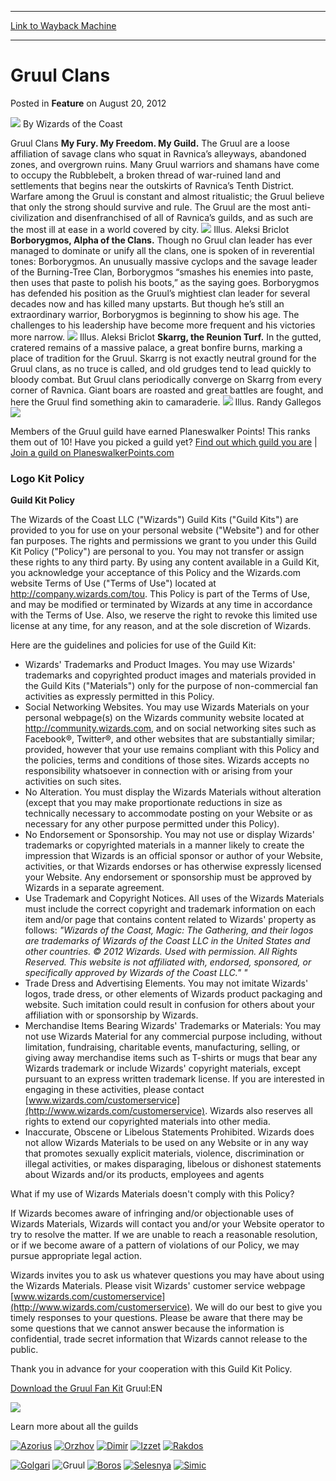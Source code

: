 
---
[Link to Wayback Machine](https://web.archive.org/web/20210805105112/https://magic.wizards.com/en/articles/archive/feature/gruul-clans-2012-08-20)

[_metadata_:author]:- "Wizards of the Coast"
[_metadata_:description]:- "Gruul Clans My Fury. My Freedom. My Guild. The Gruul are a loose affiliation of savage clans who squat in Ravnica’s alleyways, abandoned zones, and overgrown ruins. Many Gruul warriors and shamans have come to occupy the Rubblebelt, a broken thread of war-ruined land and settlements that begins near the outskirts of Ravnica’s Tenth District. Warfare among the Gruul is constant"
[_metadata_:generator]:- "Drupal 7 (http://drupal.org)"
[_metadata_:publish_date]:- "2012-08-20"
[_metadata_:title]:- "Gruul Clans"
[_metadata_:wayback_capture_timestamp]:- "2021-08-05 10:51:12+00:00"
[_metadata_:wayback_raw_url]:- "https://web.archive.org/web/20210805105112id_/https://magic.wizards.com/en/articles/archive/feature/gruul-clans-2012-08-20"
[_metadata_:wayback_url]:- "https://magic.wizards.com/en/articles/archive/feature/gruul-clans-2012-08-20"
---


Gruul Clans
===========



 Posted in **Feature**
 on August 20, 2012 






![](https://media.magic.wizards.com/styles/auth_small/public/images/person/wizards_author.jpg)
By Wizards of the Coast












Gruul Clans
**My Fury. My Freedom. My Guild.**
The Gruul are a loose affiliation of savage clans who squat in Ravnica’s alleyways, abandoned zones, and overgrown ruins. Many Gruul warriors and shamans have come to occupy the Rubblebelt, a broken thread of war-ruined land and settlements that begins near the outskirts of Ravnica’s Tenth District. Warfare among the Gruul is constant and almost ritualistic; the Gruul believe that only the strong should survive and rule. The Gruul are the most anti-civilization and disenfranchised of all of Ravnica’s guilds, and as such are the most ill at ease in a world covered by city.
![](https://media.magic.wizards.com/image_legacy_migration/magic/images/guildquiz/guildpage/GuildImage_Gruul_01.jpg)
Illus. Aleksi Briclot
**Borborygmos, Alpha of the Clans.** Though no Gruul clan leader has ever managed to dominate or unify all the clans, one is spoken of in reverential tones: Borborygmos. An unusually massive cyclops and the savage leader of the Burning-Tree Clan, Borborygmos “smashes his enemies into paste, then uses that paste to polish his boots,” as the saying goes. Borborygmos has defended his position as the Gruul’s mightiest clan leader for several decades now and has killed many upstarts. But though he’s still an extraordinary warrior, Borborygmos is beginning to show his age. The challenges to his leadership have become more frequent and his victories more narrow.
![](https://media.magic.wizards.com/image_legacy_migration/magic/images/guildquiz/guildpage/GuildImage_Gruul_02.jpg)
Illus. Aleksi Briclot
**Skarrg, the Reunion Turf.** In the gutted, cratered remains of a massive palace, a great bonfire burns, marking a place of tradition for the Gruul. Skarrg is not exactly neutral ground for the Gruul clans, as no truce is called, and old grudges tend to lead quickly to bloody combat. But Gruul clans periodically converge on Skarrg from every corner of Ravnica. Giant boars are roasted and great battles are fought, and here the Gruul find something akin to camaraderie.
![](https://media.magic.wizards.com/image_legacy_migration/magic/images/guildquiz/guildpage/GuildImage_Gruul_03.jpg)
Illus. Randy Gallegos
![](https://media.magic.wizards.com/image_legacy_migration/magic/images/guildquiz/guildpage/RTR_GuildPage_Line_DarkBG.png)

Members of the Gruul guild have earned  Planeswalker Points! This ranks them  out of 10!
Have you picked a guild yet?
[Find out which guild you are](/en/node/640376) | [Join a guild on PlaneswalkerPoints.com](http://www.wizards.com/magic/planeswalkerpoints/guild)  


### Logo Kit Policy




**Guild Kit Policy**


The Wizards of the Coast LLC ("Wizards") Guild Kits ("Guild Kits") are provided to you for use on your personal website ("Website") and for other fan purposes. The rights and permissions we grant to you under this Guild Kit Policy ("Policy") are personal to you. You may not transfer or assign these rights to any third party. By using any content available in a Guild Kit, you acknowledge your acceptance of this Policy and the Wizards.com website Terms of Use ("Terms of Use") located at <http://company.wizards.com/tou>. This Policy is part of the Terms of Use, and may be modified or terminated by Wizards at any time in accordance with the Terms of Use. Also, we reserve the right to revoke this limited use license at any time, for any reason, and at the sole discretion of Wizards.


Here are the guidelines and policies for use of the Guild Kit:


* Wizards' Trademarks and Product Images. You may use Wizards' trademarks and copyrighted product images and materials provided in the Guild Kits ("Materials") only for the purpose of non-commercial fan activities as expressly permitted in this Policy.
* Social Networking Websites. You may use Wizards Materials on your personal webpage(s) on the Wizards community website located at <http://community.wizards.com>, and on social networking sites such as Facebook®, Twitter®, and other websites that are substantially similar; provided, however that your use remains compliant with this Policy and the policies, terms and conditions of those sites. Wizards accepts no responsibility whatsoever in connection with or arising from your activities on such sites.
* No Alteration. You must display the Wizards Materials without alteration (except that you may make proportionate reductions in size as technically necessary to accommodate posting on your Website or as necessary for any other purpose permitted under this Policy).
* No Endorsement or Sponsorship. You may not use or display Wizards' trademarks or copyrighted materials in a manner likely to create the impression that Wizards is an official sponsor or author of your Website, activities, or that Wizards endorses or has otherwise expressly licensed your Website. Any endorsement or sponsorship must be approved by Wizards in a separate agreement.
* Use Trademark and Copyright Notices. All uses of the Wizards Materials must include the correct copyright and trademark information on each item and/or page that contains content related to Wizards' property as follows: *"Wizards of the Coast, Magic: The Gathering, and their logos are trademarks of Wizards of the Coast LLC in the United States and other countries. © 2012 Wizards. Used with permission. All Rights Reserved. This website is not affiliated with, endorsed, sponsored, or specifically approved by Wizards of the Coast LLC." "*
* Trade Dress and Advertising Elements. You may not imitate Wizards' logos, trade dress, or other elements of Wizards product packaging and website. Such imitation could result in confusion for others about your affiliation with or sponsorship by Wizards.
* Merchandise Items Bearing Wizards' Trademarks or Materials: You may not use Wizards Material for any commercial purpose including, without limitation, fundraising, charitable events, manufacturing, selling, or giving away merchandise items such as T-shirts or mugs that bear any Wizards trademark or include Wizards' copyright materials, except pursuant to an express written trademark license. If you are interested in engaging in these activities, please contact [www.wizards.com/customerservice](http://www.wizards.com/customerservice). Wizards also reserves all rights to extend our copyrighted materials into other media.
* Inaccurate, Obscene or Libelous Statements Prohibited. Wizards does not allow Wizards Materials to be used on any Website or in any way that promotes sexually explicit materials, violence, discrimination or illegal activities, or makes disparaging, libelous or dishonest statements about Wizards and/or its products, employees and agents

What if my use of Wizards Materials doesn't comply with this Policy?


If Wizards becomes aware of infringing and/or objectionable uses of Wizards Materials, Wizards will contact you and/or your Website operator to try to resolve the matter. If we are unable to reach a reasonable resolution, or if we become aware of a pattern of violations of our Policy, we may pursue appropriate legal action.


Wizards invites you to ask us whatever questions you may have about using the Wizards Materials. Please visit Wizards' customer service webpage [www.wizards.com/customerservice](http://www.wizards.com/customerservice). We will do our best to give you timely responses to your questions. Please be aware that there may be some questions that we cannot answer because the information is confidential, trade secret information that Wizards cannot release to the public.


Thank you in advance for your cooperation with this Guild Kit Policy.






[Download the Gruul Fan Kit](http://media.wizards.com/images/magic/tcg/resources/fankits/Gruul.zip) 
Gruul:EN



![](https://media.magic.wizards.com/image_legacy_migration/magic/images/guildquiz/guildpage/RTR_GuildPage_Line_DarkBG.png)

Learn more about all the guilds


[![Azorius](https://media.magic.wizards.com/image_legacy_migration/magic/images/guildquiz/buttons_Dark/RTN_ResultsButton_01Azorius_DarkBG_Static.png "Azorius")](/en/node/696911)
[![Orzhov](https://media.magic.wizards.com/image_legacy_migration/magic/images/guildquiz/buttons_Dark/RTN_ResultsButton_02Orzhov_DarkBG_Static.png "Orzhov")](http://archive.wizards.com/magic/tcg/productarticle.aspx?x=mtg/tcg/guilds/orzhov)
[![Dimir](https://media.magic.wizards.com/image_legacy_migration/magic/images/guildquiz/buttons_Dark/RTN_ResultsButton_03Dimir_DarkBG_Static.png "Dimir")](/en/node/697026)
[![Izzet](https://media.magic.wizards.com/image_legacy_migration/magic/images/guildquiz/buttons_Dark/RTN_ResultsButton_04Izzet_DarkBG_Static.png "Izzet")](http://archive.wizards.com/magic/tcg/productarticle.aspx?x=mtg/tcg/guilds/izzet)
[![Rakdos](https://media.magic.wizards.com/image_legacy_migration/magic/images/guildquiz/buttons_Dark/RTN_ResultsButton_05Rakdos_DarkBG_Static.png "Rakdos")](http://archive.wizards.com/magic/tcg/productarticle.aspx?x=mtg/tcg/guilds/rakdos)


[![Golgari](https://media.magic.wizards.com/image_legacy_migration/magic/images/guildquiz/buttons_Dark/RTN_ResultsButton_06Golgari_DarkBG_Static.png "Golgari")](/en/node/697091)
![Gruul](https://media.magic.wizards.com/image_legacy_migration/magic/images/guildquiz/buttons_Dark/RTN_ResultsButton_07Gruul_DarkBG_Active.png "Gruul")
[![Boros](https://media.magic.wizards.com/image_legacy_migration/magic/images/guildquiz/buttons_Dark/RTN_ResultsButton_08Boros_DarkBG_Static.png "Boros")](/en/node/696966)
[![Selesnya](https://media.magic.wizards.com/image_legacy_migration/magic/images/guildquiz/buttons_Dark/RTN_ResultsButton_09Selesnya_DarkBG_Static.png "Selesnya")](http://archive.wizards.com/magic/tcg/productarticle.aspx?x=mtg/tcg/guilds/selesnya)
[![Simic](https://media.magic.wizards.com/image_legacy_migration/magic/images/guildquiz/buttons_Dark/RTN_ResultsButton_10Simic_DarkBG_Static.png "Simic")](http://archive.wizards.com/magic/tcg/productarticle.aspx?x=mtg/tcg/guilds/simic)











